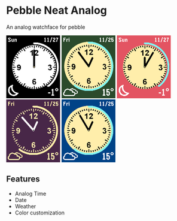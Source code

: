# Pebble Neat Analog

An analog watchface for pebble

![Screenshot](./Screenshots/screenshot_1.png)
![Screenshot](./Screenshots/screenshot_2.png)
![Screenshot](./Screenshots/screenshot_3.png)
![Screenshot](./Screenshots/screenshot_5.png)
![Screenshot](./Screenshots/screenshot_6.png)

## Features

- Analog Time
- Date
- Weather
- Color customization

